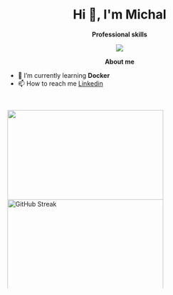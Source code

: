 <h1 align="center">Hi 👋, I'm Michal</h1>

<p align="center"> 
 <strong>
  Professional skills
  </strong>
</p>

<p align="center">
  <a href="https://skillicons.dev">
    <img src="https://skillicons.dev/icons?i=python,pytorch,tensorflow,mysql,postgres,django,fastapi,flask,html,aws,git,postman,selenium,graphql" />
  </a>
</p>

<p align="center"> 
 <strong>
  About me
  </strong>
</p>

- 🌱 I’m currently learning **Docker**
- 📫 How to reach me [Linkedin](https://www.linkedin.com/in/mchoczaj/)

</br>

<p align="center" style="text-align: center;">
  <div style="display: inline-block; margin-right: 20px;">
    <a href="#" alt="Moien Tajik's github stats">
      <img src="https://github-readme-stats.vercel.app/api/top-langs?username=mchoczay&show_icons=true&theme=dark&locale=en&layout=compact" style="width: 350px; height: auto; max-height: 200px;" />
    </a>
  </div>
  <div style="display: inline-block;">
    <a href="https://git.io/streak-stats">
      <img src="https://streak-stats.demolab.com?user=mChoczay&theme=tokyonight&card_width=350" alt="GitHub Streak" style="width: 350px; height: auto; max-height: 200px;" />
    </a>
  </div>
</p>





